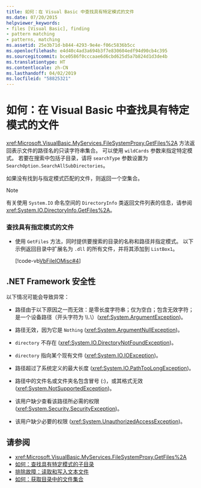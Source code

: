 ```yaml
---
title: 如何：在 Visual Basic 中查找具有特定模式的文件
ms.date: 07/20/2015
helpviewer_keywords:
- files [Visual Basic], finding
- pattern matching
- patterns, matching
ms.assetid: 25e3b71d-b844-4293-9e4e-f06c5836b5cc
ms.openlocfilehash: e4d40c4ad3a694b3f7e830604edf94d90cb4c395
ms.sourcegitcommit: bce0586f0cccaae6d6cbd625d5a7b824d1d3de4b
ms.translationtype: HT
ms.contentlocale: zh-CN
ms.lasthandoff: 04/02/2019
ms.locfileid: "58825321"
---
```

# <a name="how-to-find-files-with-a-specific-pattern-in-visual-basic"></a>如何：在 Visual Basic 中查找具有特定模式的文件
<xref:Microsoft.VisualBasic.MyServices.FileSystemProxy.GetFiles%2A> 方法返回表示文件的路径名的只读字符串集合。 可以使用 `wildCards` 参数来指定特定模式。 若要在搜索中包括子目录，请将 `searchType` 参数设置为 `SearchOption.SearchAllSubDirectories`。  
  
 如果没有找到与指定模式匹配的文件，则返回一个空集合。  
  
> [!NOTE]
>  有关使用 `System.IO` 命名空间的 `DirectoryInfo` 类返回文件列表的信息，请参阅 <xref:System.IO.DirectoryInfo.GetFiles%2A>。  
  
### <a name="to-find-files-with-a-specified-pattern"></a>查找具有指定模式的文件  
  
-   使用 `GetFiles` 方法，同时提供要搜索的目录的名称和路径并指定模式。 以下示例返回目录中扩展名为 `.dll` 的所有文件，并将其添加到 `ListBox1`。  
  
     [!code-vb[VbFileIOMisc#4](~/samples/snippets/visualbasic/VS_Snippets_VBCSharp/VbFileIOMisc/VB/Class1.vb#4)]  
  
## <a name="net-framework-security"></a>.NET Framework 安全性  
 以下情况可能会导致异常：  
  
-   路径由于以下原因之一而无效：是零长度字符串；仅为空白；包含无效字符；是一个设备路径（开头字符为 \\\\.\\）(<xref:System.ArgumentException>)。  
  
-   路径无效，因为它是 `Nothing` (<xref:System.ArgumentNullException>)。  
  
-   `directory` 不存在 (<xref:System.IO.DirectoryNotFoundException>)。  
  
-   `directory` 指向某个现有文件 (<xref:System.IO.IOException>)。  
  
-   路径超过了系统定义的最大长度 (<xref:System.IO.PathTooLongException>)。  
  
-   路径中的文件名或文件夹名包含冒号 (:)，或其格式无效 (<xref:System.NotSupportedException>)。  
  
-   该用户缺少查看该路径所必需的权限 (<xref:System.Security.SecurityException>)。  
  
-   该用户缺少必要的权限 (<xref:System.UnauthorizedAccessException>)。  
  
## <a name="see-also"></a>请参阅

- <xref:Microsoft.VisualBasic.MyServices.FileSystemProxy.GetFiles%2A>
- [如何：查找具有特定模式的子目录](../../../../visual-basic/developing-apps/programming/drives-directories-files/how-to-find-subdirectories-with-a-specific-pattern.md)
- [排除故障：读取和写入文本文件](../../../../visual-basic/developing-apps/programming/drives-directories-files/troubleshooting-reading-from-and-writing-to-text-files.md)
- [如何：获取目录中的文件集合](../../../../visual-basic/developing-apps/programming/drives-directories-files/how-to-get-the-collection-of-files-in-a-directory.md)
